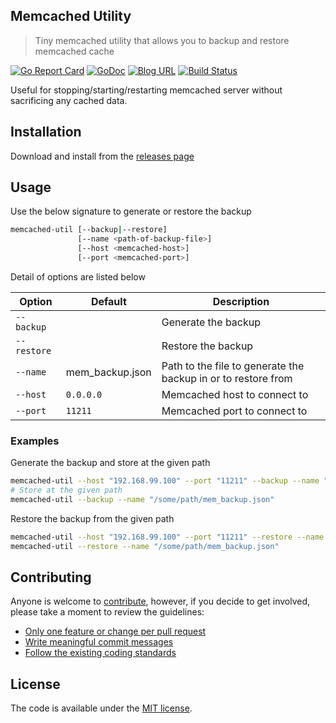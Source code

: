 ## Memcached Utility
> Tiny memcached utility that allows you to backup and restore memcached cache

[![Go Report Card](https://goreportcard.com/badge/github.com/me-io/memcached-util)](https://goreportcard.com/report/github.com/me-io/memcached-util)
[![GoDoc](https://godoc.org/github.com/me-io/memcached-util?status.svg)](https://godoc.org/github.com/me-io/memcached-util)
[![Blog URL](https://img.shields.io/badge/Author-blog-green.svg?style=flat-square)](https://meabed.com)
[![Build Status](https://travis-ci.org/me-io/memcached-util.svg?branch=master)](https://travis-ci.org/me-io/memcached-util)

Useful for stopping/starting/restarting memcached server without sacrificing any cached data.

## Installation

Download and install from the [releases page](https://github.com/me-io/memcached-util/releases)

## Usage

Use the below signature to generate or restore the backup

```sh
memcached-util [--backup|--restore]
               [--name <path-of-backup-file>]
               [--host <memcached-host>]
               [--port <memcached-port>]
```

Detail of options are listed below

| **Option** | **Default** | **Description** |
|--------|------|-------|
| `--backup` |  | Generate the backup |
| `--restore` | | Restore the backup |
| `--name` | mem_backup.json | Path to the file to generate the backup in or to restore from |
| `--host` | `0.0.0.0` | Memcached host to connect to |
| `--port` | `11211` | Memcached port to connect to |

### Examples

Generate the backup and store at the given path
```sh
memcached-util --host "192.168.99.100" --port "11211" --backup --name "mem_backup.json"
# Store at the given path
memcached-util --backup --name "/some/path/mem_backup.json"
```
Restore the backup from the given path
```sh
memcached-util --host "192.168.99.100" --port "11211" --restore --name "mem_backup.json"
memcached-util --restore --name "/some/path/mem_backup.json"
```

## Contributing

Anyone is welcome to [contribute](CONTRIBUTING.md), however, if you decide to get involved, please take a moment to review the guidelines:

* [Only one feature or change per pull request](CONTRIBUTING.md#only-one-feature-or-change-per-pull-request)
* [Write meaningful commit messages](CONTRIBUTING.md#write-meaningful-commit-messages)
* [Follow the existing coding standards](CONTRIBUTING.md#follow-the-existing-coding-standards)


## License

The code is available under the [MIT license](LICENSE.md).
